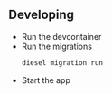 ## Developing

- Run the devcontainer
- Run the migrations
    ```bash
    diesel migration run
    ```
- Start the app